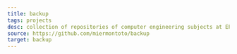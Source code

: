 ```yaml
---
title: backup
tags: projects
desc: collection of repositories of computer engineering subjects at EPI Gijón.
source: https://github.com/miermontoto/backup
target: backup
---
```


